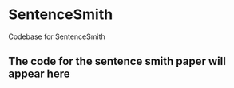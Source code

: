 # SentenceSmith
Codebase for SentenceSmith

## The code for the sentence smith paper will appear here
